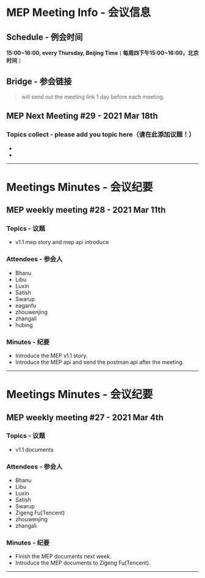 # MEP Meeting Info - 会议信息

## Schedule - 例会时间
 **15:00~16:00, every Thursday, Beijing Time** 
( **每周四下午15:00~16:00，北京时间** ）

## Bridge - 参会链接
> will send out the meeting link 1 day before each meeting.

## MEP Next Meeting #29 - 2021 Mar 18th

### Topics collect - please add you topic here（请在此添加议题！）
- 
- 

---
# Meetings Minutes - 会议纪要
## MEP weekly meeting #28 - 2021 Mar 11th

### Topics - 议题
- v1.1 mep story and mep api introduce

### Attendees - 参会人
- Bhanu
- Libu
- Luxin
- Satish
- Swarup
- eaganfu
- zhouwenjing
- zhangali
- hubing

### Minutes - 纪要
- Introduce the MEP v1.1 story.
- Introduce the MEP api and send the postman api after the meeting.

---
# Meetings Minutes - 会议纪要
## MEP weekly meeting #27 - 2021 Mar 4th

### Topics - 议题
- v1.1 documents

### Attendees - 参会人
- Bhanu
- Libu
- Luxin
- Satish
- Swarup
- Zigeng Fu(Tencent)
- zhouwenjing
- zhangali

### Minutes - 纪要
- Finish the MEP documents next week.
- Introduce the MEP documents to Zigeng Fu(Tencent).

---
